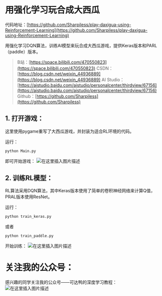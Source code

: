 ﻿
# 用强化学习玩合成大西瓜
代码地址：[https://github.com/Sharpiless/play-daxigua-using-Reinforcement-Learning](https://github.com/Sharpiless/play-daxigua-using-Reinforcement-Learning)

用强化学习DQN算法，训练AI模型来玩合成大西瓜游戏，提供Keras版本和PARL（paddle）版本。

> B站：[https://space.bilibili.com/470550823](https://space.bilibili.com/470550823)
> CSDN：[https://blog.csdn.net/weixin_44936889](https://blog.csdn.net/weixin_44936889)
> AI Studio：[https://aistudio.baidu.com/aistudio/personalcenter/thirdview/67156](https://aistudio.baidu.com/aistudio/personalcenter/thirdview/67156)
> Github：[https://github.com/Sharpiless](https://github.com/Sharpiless)

## 1. 打开游戏：
这里使用pygame重写了大西瓜游戏，并封装为适合RL环境的代码。

运行：

```bash
python Main.py
```
即可开始游戏：
![在这里插入图片描述](https://img-blog.csdnimg.cn/20210212172120818.png?x-oss-process=image/watermark,type_ZmFuZ3poZW5naGVpdGk,shadow_10,text_aHR0cHM6Ly9ibG9nLmNzZG4ubmV0L3dlaXhpbl80NDkzNjg4OQ==,size_16,color_FFFFFF,t_70)

## 2. 训练RL模型：
RL算法采用DQN算法，其中Keras版本使用了简单的卷积神经网络来计算Q值，PRAL版本使用ResNet。

运行：
```bash
python train_keras.py
```
或者
```bash
python train_paddle.py
```
开始训练：
![在这里插入图片描述](https://img-blog.csdnimg.cn/20210212172442170.png?x-oss-process=image/watermark,type_ZmFuZ3poZW5naGVpdGk,shadow_10,text_aHR0cHM6Ly9ibG9nLmNzZG4ubmV0L3dlaXhpbl80NDkzNjg4OQ==,size_16,color_FFFFFF,t_70)
# 关注我的公众号：
感兴趣的同学关注我的公众号——可达鸭的深度学习教程：
![在这里插入图片描述](https://img-blog.csdnimg.cn/20210127153004430.jpg?x-oss-process=image/watermark,type_ZmFuZ3poZW5naGVpdGk,shadow_10,text_aHR0cHM6Ly9ibG9nLmNzZG4ubmV0L3dlaXhpbl80NDkzNjg4OQ==,size_16,color_FFFFFF,t_70)

